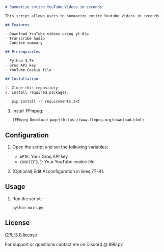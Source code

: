 
```markdown
# Summarize entire YouTube Videos in seconds!

This script allows users to summarize entire Youtube Videos in seconds using AI. It uses Google Speech Recognition API to transcribe audio and uses the Groq API to summarize the text using AI.

## Features

- Download YouTube videos using yt-dlp
- Transcribe Audio
- Concise summary

## Prerequisites

- Python 3.7+
- Groq API key
- YouTube Cookie file

## Installation

1. Clone this repository
2. Install required packages:
   
   pip install -r requirements.txt
   ```
3. Install FFmpeg:
   ```
   [FFmpeg Download page](https://www.ffmpeg.org/download.html)
   ```

## Configuration

1. Open the script and set the following variables:
   - `APIK`: Your Groq API key
   - `COOKIEFILE`: Your YouTube cookie file

2. (Optional) Edit AI configuration in lines 77-81.

## Usage

1. Run the script:
   ```
   python main.py
   ```

## License

[GPL-3.0 license](https://www.gnu.org/licenses/gpl-3.0.en.html)

For support or questions contact me on Discord @ 999.pv
